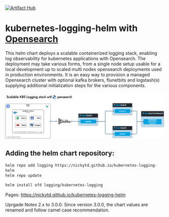 [![Artifact Hub](https://img.shields.io/endpoint?url=https://artifacthub.io/badge/repository/kubernetes-logging)](https://artifacthub.io/packages/search?repo=kubernetes-logging)

# kubernetes-logging-helm with [Opensearch](https://opensearch.org)

This helm chart deploys a scalable containerized logging stack, enabling log observability for kubernetes applications with Opensearch. The deployment may take various forms, from a single node setup usable for a local development up to scaled multi nodes opensearch deployments used in production environments. It is an easy way to provision a managed Opensearch cluster with optional kafka brokers, flunetbits and logstash(s) supplying additional initialization steps for the various components.

![Kubernetes Logging Stack](images/k8s-logging-stack.jpg)


## Adding the helm chart repository:
```
helm repo add logging https://nickytd.github.io/kubernetes-logging-helm
helm repo update
```

```bash
helm install ofd logging/kubernetes-logging
```

Pages: https://nickytd.github.io/kubernetes-logging-helm

Uprgade Notes 2.x to 3.0.0:
Since version 3.0.0, the chart values are renamed and follow camel case recommendation.
